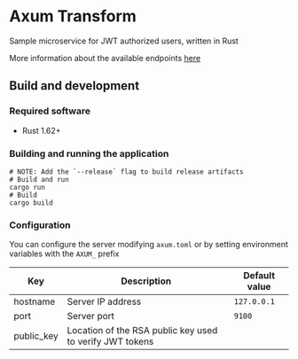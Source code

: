 # Axum Transform

Sample microservice for JWT authorized users, written in Rust

More information about the available endpoints [here](openapi.yml)

## Build and development

### Required software

- Rust 1.62+

### Building and running the application

```shell
# NOTE: Add the `--release` flag to build release artifacts
# Build and run
cargo run
# Build
cargo build
```

### Configuration

You can configure the server modifying `axum.toml` or by setting environment 
variables with the `AXUM_` prefix

| Key   | Description                                              | Default value |
| ---------- | -------------------------------------------------------- | ------------- |
| hostname   | Server IP address                                        | `127.0.0.1`   |
| port       | Server port                                              | `9100`        |
| public_key | Location of the RSA public key used to verify JWT tokens |               |
